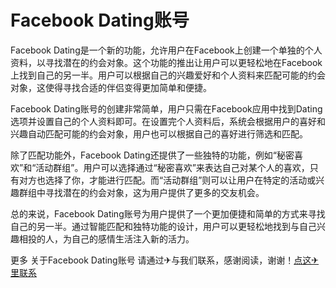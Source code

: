 # Facebook Dating账号

Facebook Dating是一个新的功能，允许用户在Facebook上创建一个单独的个人资料，以寻找潜在的约会对象。这个功能的推出让用户可以更轻松地在Facebook上找到自己的另一半。用户可以根据自己的兴趣爱好和个人资料来匹配可能的约会对象，这使得寻找合适的伴侣变得更加简单和便捷。

Facebook Dating账号的创建非常简单，用户只需在Facebook应用中找到Dating选项并设置自己的个人资料即可。在设置完个人资料后，系统会根据用户的喜好和兴趣自动匹配可能的约会对象，用户也可以根据自己的喜好进行筛选和匹配。

除了匹配功能外，Facebook Dating还提供了一些独特的功能，例如“秘密喜欢”和“活动群组”。用户可以选择通过“秘密喜欢”来表达自己对某个人的喜欢，只有对方也选择了你，才能进行匹配。而“活动群组”则可以让用户在特定的活动或兴趣群组中寻找潜在的约会对象，这为用户提供了更多的交友机会。

总的来说，Facebook Dating账号为用户提供了一个更加便捷和简单的方式来寻找自己的另一半。通过智能匹配和独特功能的设计，用户可以更轻松地找到与自己兴趣相投的人，为自己的感情生活注入新的活力。

更多 关于Facebook Dating账号 请通过✈与我们联系，感谢阅读，谢谢！[点这✈里联系](https://b.k02.cc)